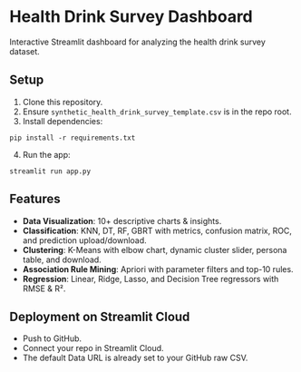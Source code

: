 
# Health Drink Survey Dashboard

Interactive Streamlit dashboard for analyzing the health drink survey dataset.

## Setup

1. Clone this repository.
2. Ensure `synthetic_health_drink_survey_template.csv` is in the repo root.
3. Install dependencies:

```
pip install -r requirements.txt
```

4. Run the app:

```
streamlit run app.py
```

## Features

- **Data Visualization**: 10+ descriptive charts & insights.
- **Classification**: KNN, DT, RF, GBRT with metrics, confusion matrix, ROC, and prediction upload/download.
- **Clustering**: K-Means with elbow chart, dynamic cluster slider, persona table, and download.
- **Association Rule Mining**: Apriori with parameter filters and top-10 rules.
- **Regression**: Linear, Ridge, Lasso, and Decision Tree regressors with RMSE & R².

## Deployment on Streamlit Cloud

- Push to GitHub.
- Connect your repo in Streamlit Cloud.
- The default Data URL is already set to your GitHub raw CSV.
